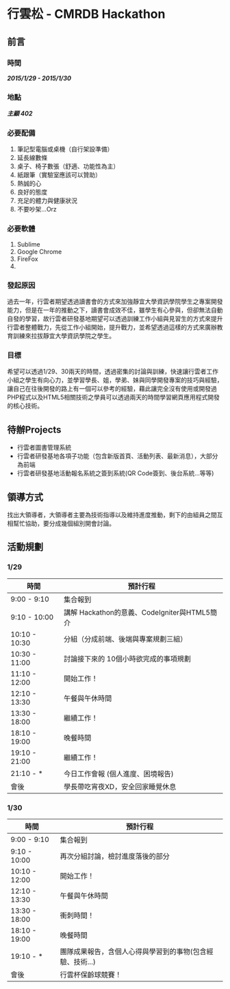 # 行雲松 - CMRDB Hackathon

## 前言

### 時間

***2015/1/29 - 2015/1/30***

### 地點

***主顧 402***

### 必要配備

1. 筆記型電腦或桌機（自行架設準備）
1. 延長線數條
1. 桌子、椅子數張（舒適、功能性為主）
1. 紙跟筆（實驗室應該可以贊助）
1. 熱誠的心
1. 良好的態度
1. 充足的體力與健康狀況
1. 不要吵架...Orz 

### 必要軟體

1. Sublime
2. Google Chrome
3. FireFox
4. 

### 發起原因

過去一年，行雲者期望透過讀書會的方式來加強靜宜大學資訊學院學生之專案開發能力，但是在一年的推動之下，讀書會成效不佳，雖學生有心參與，但卻無法自動自發的學習，故行雲者研發基地期望可以透過訓練工作小組與見習生的方式來提升行雲者整體戰力，先從工作小組開始，提升戰力，並希望透過這樣的方式來廣辦教育訓練來拉拔靜宜大學資訊學院之學生。

### 目標

希望可以透過1/29、30兩天的時間，透過密集的討論與訓練，快速讓行雲者工作小組之學生有向心力，並學習學長、姐，學弟、妹與同學開發專案的技巧與經驗，讓自己在往後開發的路上有一個可以參考的經驗，藉此讓完全沒有使用或開發過PHP程式以及HTML5相關技術之學員可以透過兩天的時間學習網頁應用程式開發的核心技術。

## 待辦Projects

* 行雲者圖書管理系統
* 行雲者研發基地各項子功能（包含新版首頁、活動列表、最新消息），大部分為前端
* 行雲者研發基地活動報名系統之簽到系統(QR Code簽到、後台系統...等等)

## 領導方式

找出大領導者，大領導者主要為技術指導以及維持進度推動，剩下的由組員之間互相幫忙協助，要分成幾個組別開會討論。

## 活動規劃

### 1/29

時間 | 預計行程 | 
----- | ----- |
9:00 - 9:10 | 集合報到
9:10 - 10:00 | 講解 Hackathon的意義、CodeIgniter與HTML5簡介
10:10 - 10:30 | 分組（分成前端、後端與專案規劃三組）
10:30 - 11:00 | 討論接下來的 10個小時欲完成的事項規劃
11:10 - 12:00 | 開始工作！
12:10 - 13:30 | 午餐與午休時間
13:30 - 18:00 | 繼續工作！
18:10 - 19:00 | 晚餐時間
19:10 - 21:00 | 繼續工作！
21:10 - * | 今日工作會報 (個人進度、困境報告)
會後 | 學長帶吃宵夜XD，安全回家睡覺休息

### 1/30

時間 | 預計行程 | 
----- | ----- |
9:00 - 9:10 | 集合報到
9:10 - 10:00 | 再次分組討論，檢討進度落後的部分
10:10 - 12:00 | 開始工作！
12:10 - 13:30 | 午餐與午休時間
13:30 - 18:00 | 衝刺時間！
18:10 - 19:00 | 晚餐時間
19:10 - * | 團隊成果報告，含個人心得與學習到的事物(包含經驗、技術...)
會後 | 行雲杯保齡球競賽！



